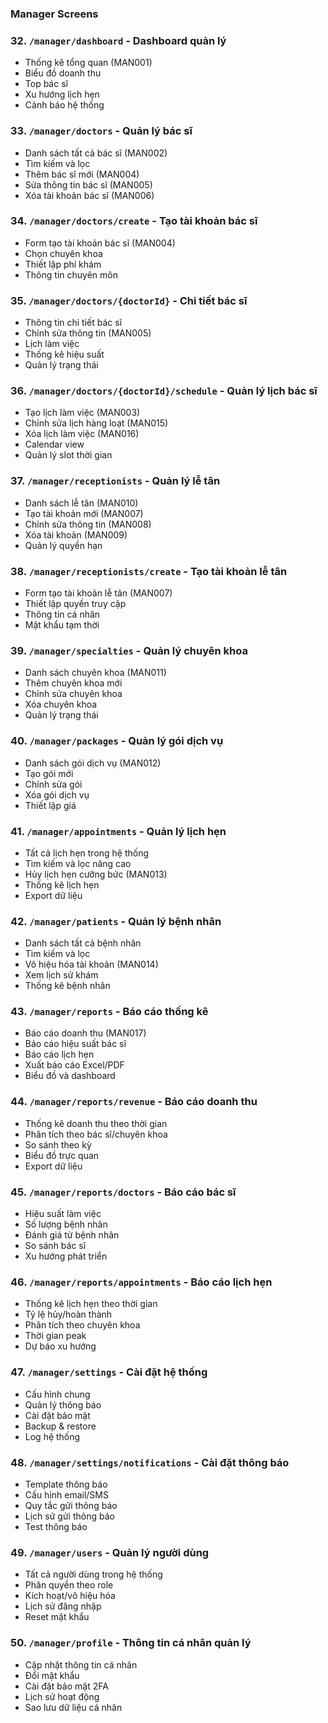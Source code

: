 ### Manager Screens

### 32. `/manager/dashboard` - Dashboard quản lý

- Thống kê tổng quan (MAN001)
- Biểu đồ doanh thu
- Top bác sĩ
- Xu hướng lịch hẹn
- Cảnh báo hệ thống

### 33. `/manager/doctors` - Quản lý bác sĩ

- Danh sách tất cả bác sĩ (MAN002)
- Tìm kiếm và lọc
- Thêm bác sĩ mới (MAN004)
- Sửa thông tin bác sĩ (MAN005)
- Xóa tài khoản bác sĩ (MAN006)

### 34. `/manager/doctors/create` - Tạo tài khoản bác sĩ

- Form tạo tài khoản bác sĩ (MAN004)
- Chọn chuyên khoa
- Thiết lập phí khám
- Thông tin chuyên môn

### 35. `/manager/doctors/{doctorId}` - Chi tiết bác sĩ

- Thông tin chi tiết bác sĩ
- Chỉnh sửa thông tin (MAN005)
- Lịch làm việc
- Thống kê hiệu suất
- Quản lý trạng thái

### 36. `/manager/doctors/{doctorId}/schedule` - Quản lý lịch bác sĩ

- Tạo lịch làm việc (MAN003)
- Chỉnh sửa lịch hàng loạt (MAN015)
- Xóa lịch làm việc (MAN016)
- Calendar view
- Quản lý slot thời gian

### 37. `/manager/receptionists` - Quản lý lễ tân

- Danh sách lễ tân (MAN010)
- Tạo tài khoản mới (MAN007)
- Chỉnh sửa thông tin (MAN008)
- Xóa tài khoản (MAN009)
- Quản lý quyền hạn

### 38. `/manager/receptionists/create` - Tạo tài khoản lễ tân

- Form tạo tài khoản lễ tân (MAN007)
- Thiết lập quyền truy cập
- Thông tin cá nhân
- Mật khẩu tạm thời

### 39. `/manager/specialties` - Quản lý chuyên khoa

- Danh sách chuyên khoa (MAN011)
- Thêm chuyên khoa mới
- Chỉnh sửa chuyên khoa
- Xóa chuyên khoa
- Quản lý trạng thái

### 40. `/manager/packages` - Quản lý gói dịch vụ

- Danh sách gói dịch vụ (MAN012)
- Tạo gói mới
- Chỉnh sửa gói
- Xóa gói dịch vụ
- Thiết lập giá

### 41. `/manager/appointments` - Quản lý lịch hẹn

- Tất cả lịch hẹn trong hệ thống
- Tìm kiếm và lọc nâng cao
- Hủy lịch hẹn cưỡng bức (MAN013)
- Thống kê lịch hẹn
- Export dữ liệu

### 42. `/manager/patients` - Quản lý bệnh nhân

- Danh sách tất cả bệnh nhân
- Tìm kiếm và lọc
- Vô hiệu hóa tài khoản (MAN014)
- Xem lịch sử khám
- Thống kê bệnh nhân

### 43. `/manager/reports` - Báo cáo thống kê

- Báo cáo doanh thu (MAN017)
- Báo cáo hiệu suất bác sĩ
- Báo cáo lịch hẹn
- Xuất báo cáo Excel/PDF
- Biểu đồ và dashboard

### 44. `/manager/reports/revenue` - Báo cáo doanh thu

- Thống kê doanh thu theo thời gian
- Phân tích theo bác sĩ/chuyên khoa
- So sánh theo kỳ
- Biểu đồ trực quan
- Export dữ liệu

### 45. `/manager/reports/doctors` - Báo cáo bác sĩ

- Hiệu suất làm việc
- Số lượng bệnh nhân
- Đánh giá từ bệnh nhân
- So sánh bác sĩ
- Xu hướng phát triển

### 46. `/manager/reports/appointments` - Báo cáo lịch hẹn

- Thống kê lịch hẹn theo thời gian
- Tỷ lệ hủy/hoàn thành
- Phân tích theo chuyên khoa
- Thời gian peak
- Dự báo xu hướng

### 47. `/manager/settings` - Cài đặt hệ thống

- Cấu hình chung
- Quản lý thông báo
- Cài đặt bảo mật
- Backup & restore
- Log hệ thống

### 48. `/manager/settings/notifications` - Cài đặt thông báo

- Template thông báo
- Cấu hình email/SMS
- Quy tắc gửi thông báo
- Lịch sử gửi thông báo
- Test thông báo

### 49. `/manager/users` - Quản lý người dùng

- Tất cả người dùng trong hệ thống
- Phân quyền theo role
- Kích hoạt/vô hiệu hóa
- Lịch sử đăng nhập
- Reset mật khẩu

### 50. `/manager/profile` - Thông tin cá nhân quản lý

- Cập nhật thông tin cá nhân
- Đổi mật khẩu
- Cài đặt bảo mật 2FA
- Lịch sử hoạt động
- Sao lưu dữ liệu cá nhân